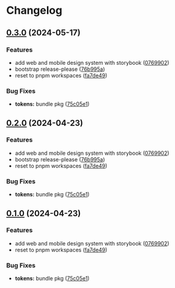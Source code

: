 # Changelog

## [0.3.0](https://github.com/leather-wallet/mono/compare/prettier-config-v0.2.1...prettier-config-v0.3.0) (2024-05-17)


### Features

* add web and mobile design system with storybook ([0769902](https://github.com/leather-wallet/mono/commit/076990210312448d583905ac78448ff5068c1f1e))
* bootstrap release-please ([76b995a](https://github.com/leather-wallet/mono/commit/76b995a37ecfda0aa006b90ab21cadc57dae8e80))
* reset to pnpm workspaces ([fa7de49](https://github.com/leather-wallet/mono/commit/fa7de49928ee099419db9ff3e91c7dc7b15a4ffa))


### Bug Fixes

* **tokens:** bundle pkg ([75c05e1](https://github.com/leather-wallet/mono/commit/75c05e1a7ebc4e8fa93254f3cb7e73ba760f76bb))

## [0.2.0](https://github.com/leather-wallet/mono/compare/prettier-config-v0.1.0...prettier-config-v0.2.0) (2024-04-23)


### Features

* add web and mobile design system with storybook ([0769902](https://github.com/leather-wallet/mono/commit/076990210312448d583905ac78448ff5068c1f1e))
* bootstrap release-please ([76b995a](https://github.com/leather-wallet/mono/commit/76b995a37ecfda0aa006b90ab21cadc57dae8e80))
* reset to pnpm workspaces ([fa7de49](https://github.com/leather-wallet/mono/commit/fa7de49928ee099419db9ff3e91c7dc7b15a4ffa))


### Bug Fixes

* **tokens:** bundle pkg ([75c05e1](https://github.com/leather-wallet/mono/commit/75c05e1a7ebc4e8fa93254f3cb7e73ba760f76bb))

## [0.1.0](https://github.com/leather-wallet/mono/compare/prettier-config-v0.0.5...prettier-config-v0.1.0) (2024-04-23)


### Features

* add web and mobile design system with storybook ([0769902](https://github.com/leather-wallet/mono/commit/076990210312448d583905ac78448ff5068c1f1e))
* reset to pnpm workspaces ([fa7de49](https://github.com/leather-wallet/mono/commit/fa7de49928ee099419db9ff3e91c7dc7b15a4ffa))


### Bug Fixes

* **tokens:** bundle pkg ([75c05e1](https://github.com/leather-wallet/mono/commit/75c05e1a7ebc4e8fa93254f3cb7e73ba760f76bb))
